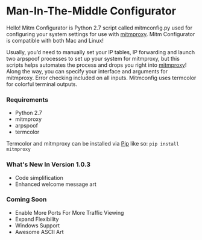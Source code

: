 # Man-In-The-Middle Configurator
Hello! Mitm Configurator is Python 2.7 script called mitmconfig.py used for configuring your system settings for use with [mitmproxy](http://mitmproxy.org). Mitm Configurator is compatible with both Mac and Linux!

Usually, you’d need to manually set your IP tables, IP forwarding and launch two arpspoof processes to set up your system for mitmproxy, but this scripts helps automates the process and drops you right into [mitmproxy](http://mitmproxy.org)! Along the way, you can specify your interface and arguments for mitmproxy. Error checking included on all inputs. Mitmconfig uses termcolor for colorful terminal outputs.

### Requirements
* Python 2.7
* mitmproxy
* arpspoof
* termcolor

Termcolor and mitmproxy can be installed via [Pip](https://pypi.python.org/pypi/pip) like so: `pip install mitmproxy`

### What's New In Version 1.0.3
* Code simplification
* Enhanced welcome message art

### Coming Soon
* Enable More Ports For More Traffic Viewing
* Expand Flexibility
* Windows Support
* Awesome ASCII Art
